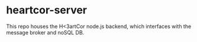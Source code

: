 # heartcor-server
This repo houses the H&lt;3artCor node.js backend, which interfaces with the message broker and noSQL DB.
